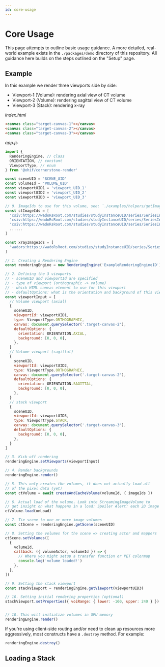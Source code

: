 ```yaml
---
id: core-usage
---
```

# Core Usage

This page attempts to outline basic usage guidance. A more detailed, real-world
example exists in the `./packages/demo` directory of this repository. All guidance
here builds on the steps outlined on the "Setup" page.


## Example
In this example we render three viewports side by side:
- Viewport-1 (Volume): rendering axial view of CT volume
- Viewport-2 (Volume): rendering sagittal view of CT volume
- Viewport-3 (Stack): rendering x-ray

_index.html_

```html
<canvas class="target-canvas-1"></canvas>
<canvas class="target-canvas-2"></canvas>
<canvas class="target-canvas-3"></canvas>
```

_app.js_

```js
import {
  RenderingEngine, // class
  ORIENTATION, // constant
  ViewportType, // enum
} from '@ohif/cornerstone-render'

const sceneUID = 'SCENE_UID'
const volumeId = 'VOLUME_UID'
const viewportUID1 = 'viewport_UID_1'
const viewportUID2 = 'viewport_UID_2'
const viewportUID3 = 'viewport_UID_3'

// 0. ImageIds to use for this volume, see: `./examples/helpers/getImageIdsAndCacheMetadata.js` for inspiration how to add metadata
const ctImageIds = [
  'csiv:https://wadoRsRoot.com/studies/studyInstanceUID/series/SeriesInstanceUID/instances/SOPInstanceUID/frames/1',
  'csiv:https://wadoRsRoot.com/studies/studyInstanceUID/series/SeriesInstanceUID/instances/SOPInstanceUID/frames/2',
  'csiv:https://wadoRsRoot.com/studies/studyInstanceUID/series/SeriesInstanceUID/instances/SOPInstanceUID/frames/3',
  ......
]

const xrayImageIds = [
  'wadors:https://wadoRsRoot.com/studies/studyInstanceUID/series/SeriesInstanceUID/instances/SOPInstanceUID/frames/1',
]

// 1. Creating a Rendering Engine
const renderingEngine = new RenderingEngine('ExampleRenderingEngineID')

// 2. Defining the 3 viewports
// - sceneUID and viewportId are specified
// - type of viewport (orthographic -> volume)
// - which HTML canvas element to use for this viewport
// - defaultOptions: what is the orientation and background of this viewport
const viewportInput = [
  // Volume viewport (axial)
  {
    sceneUID,
    viewportId: viewportUID1,
    type: ViewportType.ORTHOGRAPHIC,
    canvas: document.querySelector('.target-canvas-2'),
    defaultOptions: {
      orientation: ORIENTATION.AXIAL,
      background: [0, 0, 0],
    },
  }
  // Volume viewport (sagittal)
  {
    sceneUID,
    viewportId: viewportUID2,
    type: ViewportType.ORTHOGRAPHIC,
    canvas: document.querySelector('.target-canvas-2'),
    defaultOptions: {
      orientation: ORIENTATION.SAGITTAL,
      background: [0, 0, 0],
    },
  }
  // stack viewport
  {
    sceneUID,
    viewportId: viewportUID3,
    type: ViewportType.STACK,
    canvas: document.querySelector('.target-canvas-3'),
    defaultOptions: {
      background: [0, 0, 0],
    },
  }
]

// 3. Kick-off rendering
renderingEngine.setViewports(viewportInput)

// 4. Render backgrounds
renderingEngine.render()

// 5. This only creates the volumes, it does not actually load all
// of the pixel data (yet)
const ctVolume = await createAndCacheVolume(volumeId, { imageIds })

// 6. Actual load of the volume. Look into StreamingImageVolume to
// get insight on what happens in a load: Spoiler Alert: each 2D image is requested and its pixel data is put at the correct position in the volume
ctVolume.load(onLoad)

// 7. Tie scene to one or more image volumes
const ctScene = renderingEngine.getScene(sceneUID)

// 8. Setting the volumes for the scene => creating actor and mappers
ctScene.setVolumes([
  {
    volumeId,
    callback: ({ volumeActor, volumeId }) => {
      // Where you might setup a transfer function or PET colormap
      console.log('volume loaded!')
    },
  },
])

// 9. Setting the stack viewport
const stackViewport = renderingEngine.getViewport(viewportUID3)

// 10. Setting initial rendering properties (optional)
stackViewport.setProperties({ voiRange: { lower: -160, upper: 240 } })


// 10. This will initialize volumes in GPU memory
renderingEngine.render()
```

If you're using client-side routing and/or need to clean up resources more
aggressively, most constructs have a `.destroy` method. For example:

```js
renderingEngine.destroy()
```

## Loading a Stack

